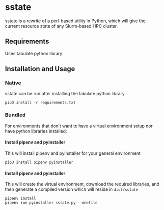# sstate
sstate is a rewrite of a perl-based utility in Python, which will give the current resource state of any Slurm-based HPC cluster.

## Requirements
Uses tabulate python library

## Installation and Usage

### Native
sstate can be run after installing the tabulate python library 

```
pip3 install -r requirements.txt
```

### Bundled
For environments that don't want to have a virtual environment setup nor have python libraries installed:

#### Install pipenv and pyinstaller
This will install pipenv and pyinstaller for your general environment

```
pip3 install pipenv pyinstaller
```

#### Install pipenv and pyinstaller
This will create the virtual environment, download the required libraries, and then generate a compiled version which will reside in `dist/sstate`

```
pipenv install
pipenv run pyinstaller sstate.py --onefile
```
